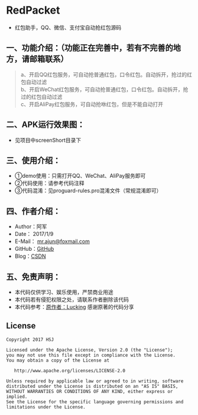 # RedPacket
- 红包助手，QQ、微信、支付宝自动抢红包源码

## 一、功能介绍：（功能正在完善中，若有不完善的地方，请邮箱联系）
> a、开启QQ红包服务，可自动抢普通红包，口令红包。自动拆开，抢过的红包自动过滤<br>
> b、开启WeChat红包服务，可自动抢普通红包，口令红包。自动拆开，抢过的红包自动过滤<br>
> c、开启AliPay红包服务，可自动抢咻红包，但是不能自动打开<br>

## 二、APK运行效果图：
- 见项目中screenShort目录下

## 三、使用介绍：
- ①demo使用：只需打开QQ、WeChat、AliPay服务即可
- ②代码使用：请参考代码注释
- ③代码混淆：见proguard-rules.pro混淆文件（常规混淆即可）

## 四、作者介绍：
* Author：阿军
* Date： 2017/1/9
* E-Mail： mr.ajun@foxmail.com
* GitHub：[GitHub](https://github.com/LittleRedArmy/RedPacket)
* Blog：[CSDN](http://blog.csdn.net/hshengjun/article/details/54408704)

## 五、免责声明：
* 本代码仅供学习、娱乐使用，严禁商业用途
* 本代码若有侵犯权限之处，请联系作者删除该代码
* 本代码参考：[原作者：Lucking](https://github.com/leiqiang75/luckking) 感谢原著的代码分享

## License
```text
Copyright 2017 HSJ

Licensed under the Apache License, Version 2.0 (the "License");
you may not use this file except in compliance with the License.
You may obtain a copy of the License at

   http://www.apache.org/licenses/LICENSE-2.0

Unless required by applicable law or agreed to in writing, software
distributed under the License is distributed on an "AS IS" BASIS,
WITHOUT WARRANTIES OR CONDITIONS OF ANY KIND, either express or implied.
See the License for the specific language governing permissions and
limitations under the License.
```
